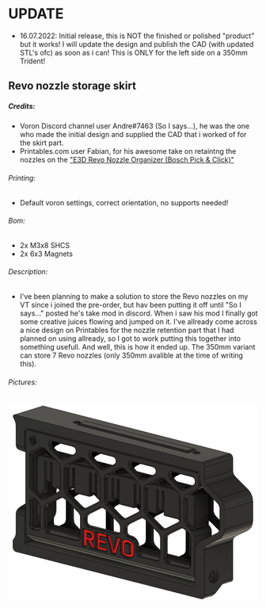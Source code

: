 # UPDATE
- 16.07.2022: Initial release, this is NOT the finished or polished "product" but it works! I will update the design and publish the CAD (with updated STL's ofc) as soon as i can!
This is ONLY for the left side on a 350mm Trident!

## Revo nozzle storage skirt
##### Credits:
- Voron Discord channel user Andre#7463 (So I says...), he was the one who made the initial design and supplied the CAD that i worked of for the skirt part.
- Printables.com user Fabian, for his awesome take on retaintng the nozzles on the ["E3D Revo Nozzle Organizer (Bosch Pick & Click)"](https://www.printables.com/model/102698-e3d-revo-nozzle-organizer-bosch-pick-click) 

###### Printing:
- Default voron settings, correct orientation, no supports needed!

###### Bom:
- 2x M3x8 SHCS
- 2x 6x3 Magnets

###### Description:
- I've been planning to make a solution to store the Revo nozzles on my VT since i joined the pre-order, but hav been putting it off until "So I says..." posted he's take mod in discord.
When i saw his mod I finally got some creative juices flowing and jumped on it. I've allready come across a nice design on Printables for the nozzle retention part that I  had planned on
using allready, so I got to work putting this together into something usefull. And well, this is how it ended up. The 350mm variant can store 7 Revo nozzles (only 350mm avalible at the time of writing this).

###### Pictures:
![](./pics/7n_350mm_2c.png)
